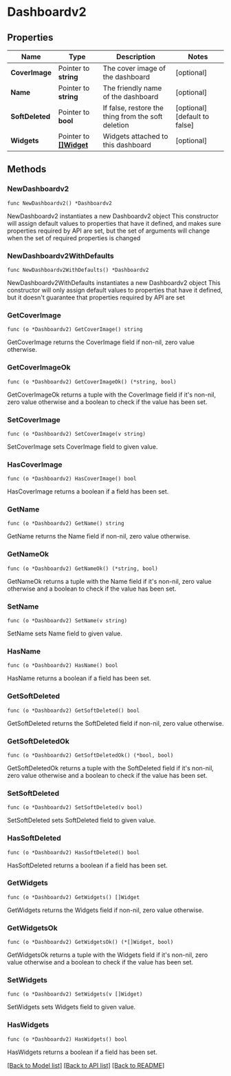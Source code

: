 # Dashboardv2

## Properties

Name | Type | Description | Notes
------------ | ------------- | ------------- | -------------
**CoverImage** | Pointer to **string** | The cover image of the dashboard | [optional] 
**Name** | Pointer to **string** | The friendly name of the dashboard | [optional] 
**SoftDeleted** | Pointer to **bool** | If false, restore the thing from the soft deletion | [optional] [default to false]
**Widgets** | Pointer to [**[]Widget**](Widget.md) | Widgets attached to this dashboard | [optional] 

## Methods

### NewDashboardv2

`func NewDashboardv2() *Dashboardv2`

NewDashboardv2 instantiates a new Dashboardv2 object
This constructor will assign default values to properties that have it defined,
and makes sure properties required by API are set, but the set of arguments
will change when the set of required properties is changed

### NewDashboardv2WithDefaults

`func NewDashboardv2WithDefaults() *Dashboardv2`

NewDashboardv2WithDefaults instantiates a new Dashboardv2 object
This constructor will only assign default values to properties that have it defined,
but it doesn't guarantee that properties required by API are set

### GetCoverImage

`func (o *Dashboardv2) GetCoverImage() string`

GetCoverImage returns the CoverImage field if non-nil, zero value otherwise.

### GetCoverImageOk

`func (o *Dashboardv2) GetCoverImageOk() (*string, bool)`

GetCoverImageOk returns a tuple with the CoverImage field if it's non-nil, zero value otherwise
and a boolean to check if the value has been set.

### SetCoverImage

`func (o *Dashboardv2) SetCoverImage(v string)`

SetCoverImage sets CoverImage field to given value.

### HasCoverImage

`func (o *Dashboardv2) HasCoverImage() bool`

HasCoverImage returns a boolean if a field has been set.

### GetName

`func (o *Dashboardv2) GetName() string`

GetName returns the Name field if non-nil, zero value otherwise.

### GetNameOk

`func (o *Dashboardv2) GetNameOk() (*string, bool)`

GetNameOk returns a tuple with the Name field if it's non-nil, zero value otherwise
and a boolean to check if the value has been set.

### SetName

`func (o *Dashboardv2) SetName(v string)`

SetName sets Name field to given value.

### HasName

`func (o *Dashboardv2) HasName() bool`

HasName returns a boolean if a field has been set.

### GetSoftDeleted

`func (o *Dashboardv2) GetSoftDeleted() bool`

GetSoftDeleted returns the SoftDeleted field if non-nil, zero value otherwise.

### GetSoftDeletedOk

`func (o *Dashboardv2) GetSoftDeletedOk() (*bool, bool)`

GetSoftDeletedOk returns a tuple with the SoftDeleted field if it's non-nil, zero value otherwise
and a boolean to check if the value has been set.

### SetSoftDeleted

`func (o *Dashboardv2) SetSoftDeleted(v bool)`

SetSoftDeleted sets SoftDeleted field to given value.

### HasSoftDeleted

`func (o *Dashboardv2) HasSoftDeleted() bool`

HasSoftDeleted returns a boolean if a field has been set.

### GetWidgets

`func (o *Dashboardv2) GetWidgets() []Widget`

GetWidgets returns the Widgets field if non-nil, zero value otherwise.

### GetWidgetsOk

`func (o *Dashboardv2) GetWidgetsOk() (*[]Widget, bool)`

GetWidgetsOk returns a tuple with the Widgets field if it's non-nil, zero value otherwise
and a boolean to check if the value has been set.

### SetWidgets

`func (o *Dashboardv2) SetWidgets(v []Widget)`

SetWidgets sets Widgets field to given value.

### HasWidgets

`func (o *Dashboardv2) HasWidgets() bool`

HasWidgets returns a boolean if a field has been set.


[[Back to Model list]](../README.md#documentation-for-models) [[Back to API list]](../README.md#documentation-for-api-endpoints) [[Back to README]](../README.md)


